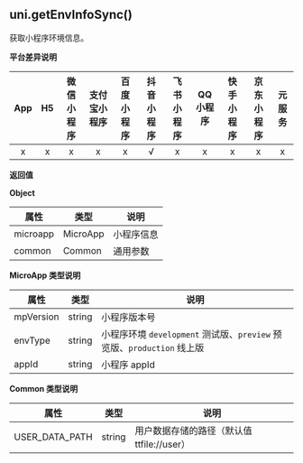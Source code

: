 ## uni.getEnvInfoSync()

获取小程序环境信息。

**平台差异说明**

|App|H5|微信小程序|支付宝小程序|百度小程序|抖音小程序|飞书小程序|QQ小程序|快手小程序|京东小程序|元服务|
|:-:|:-:|:-:|:-:|:-:|:-:|:-:|:-:|:-:|:-:|:-:|
|x|x|x|x|x|√|x|x|x|x|x|

**返回值**

**Object**

| 属性 | 类型 | 说明 |
| --- | --- | --- |
| microapp | MicroApp| 小程序信息 |
| common | Common | 通用参数 |


**MicroApp 类型说明**

| 属性 | 类型 | 说明 |
| --- | --- | --- |
| mpVersion | string | 小程序版本号 |
| envType| string | 小程序环境 `development` 测试版、`preview` 预览版、`production` 线上版 |
| appId| string | 小程序 appId |


**Common 类型说明**

| 属性 | 类型 | 说明 |
| --- | --- | --- |
| USER_DATA_PATH | string | 用户数据存储的路径（默认值 ttfile://user）|

